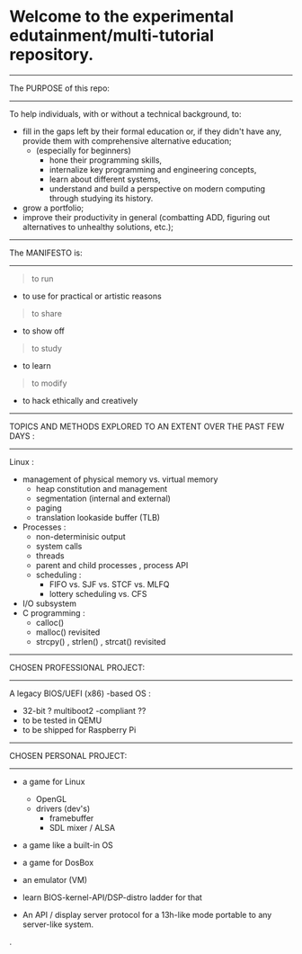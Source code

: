 # Welcome to the experimental edutainment/multi-tutorial repository. 

__________________________________________________________________________
The PURPOSE of this repo:
__________________________________________________________________________

To help individuals, with or without a technical background, to:
- fill in the gaps left by their formal education or, if they didn't have any,
  provide them with comprehensive alternative education;
  - (especially for beginners)
    - hone their programming skills,
    - internalize key programming and engineering concepts,
    - learn about different systems,
    - understand and build a perspective on modern computing through studying
      its history.
- grow a portfolio; 
- improve their productivity in general (combatting ADD, figuring out
  alternatives to unhealthy solutions, etc.); 
    
__________________________________________________________________________
The MANIFESTO is:
__________________________________________________________________________

> to run
  - to use for practical or artistic reasons
> to share
  - to show off
> to study
  - to learn
> to modify
  - to hack ethically and creatively
__________________________________________________________________________
TOPICS AND METHODS EXPLORED TO AN EXTENT OVER THE PAST FEW DAYS :
__________________________________________________________________________

Linux : 
- management of physical memory vs. virtual memory
  - heap constitution and management
  - segmentation (internal and external)
  - paging
  - translation lookaside buffer (TLB) 
- Processes :
  - non-determinisic output 
  - system calls 
  - threads
  - parent and child processes , process API
  - scheduling : 
    - FIFO vs. SJF vs. STCF vs. MLFQ
    - lottery scheduling vs. CFS 
- I/O subsystem
- C programming :
  - calloc()
  - malloc() revisited
  - strcpy() , strlen() , strcat() revisited 
__________________________________________________________________________
CHOSEN PROFESSIONAL PROJECT: 
__________________________________________________________________________

A legacy BIOS/UEFI (x86) -based OS :
- 32-bit
? multiboot2 -compliant ?? 
- to be tested in QEMU
- to be shipped for Raspberry Pi
__________________________________________________________________________
CHOSEN PERSONAL PROJECT:
__________________________________________________________________________

- a game for Linux 
  - OpenGL 
  - drivers (dev's)
    - framebuffer
    - SDL mixer / ALSA 

- a game like a built-in OS

- a game for DosBox
- an emulator (VM) 
- learn BIOS-kernel-API/DSP-distro ladder for that 
- An API / display server protocol for a 13h-like mode portable to any server-like system.

.